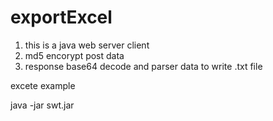 # exportExcel
1. this is a java web server client  
2. md5 encorypt post data
3. response base64 decode and parser data to write .txt file

excete example

java -jar swt.jar

